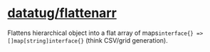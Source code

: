 # [datatug/flattenarr](https://github.com/datatug/flattenarr)

Flattens hierarchical object into a flat array of maps`interface{} => []map[string]interface{}` (think CSV/grid generation).
